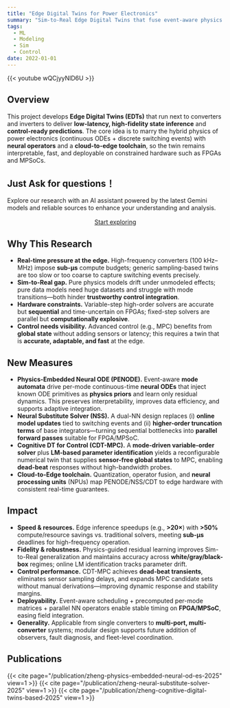 ```yaml
---
title: "Edge Digital Twins for Power Electronics"
summary: "Sim-to-Real Edge Digital Twins that fuse event-aware physics with neural operators for sub-microsecond inference, online parameter self-calibration, and control integration on FPGA/MPSoC."
tags:
  - ML
  - Modeling
  - Sim
  - Control
date: 2022-01-01
---
```


{{< youtube wQCjyyNlD6U >}}

## Overview
This project develops **Edge Digital Twins (EDTs)** that run next to converters and inverters to deliver **low-latency, high-fidelity state inference** and **control-ready predictions**. The core idea is to marry the hybrid physics of power electronics (continuous ODEs + discrete switching events) with **neural operators** and a **cloud-to-edge toolchain**, so the twin remains interpretable, fast, and deployable on constrained hardware such as FPGAs and MPSoCs.

## Just Ask for questions！

Explore our research with an AI assistant powered by the latest Gemini models and reliable sources to enhance your understanding and analysis.

<div style="text-align:center; margin: 1rem 0;">
  <a href="https://notebooklm.google.com/notebook/c79438f8-198a-4754-b174-67aade45c1a1"
     class="btn btn-primary btn-lg"
     target="_blank" rel="noopener">
    Start exploring
  </a>
</div>


## Why This Research
- **Real-time pressure at the edge.** High-frequency converters (100 kHz–MHz) impose **sub-µs** compute budgets; generic sampling-based twins are too slow or too coarse to capture switching events precisely.  
- **Sim-to-Real gap.** Pure physics models drift under unmodeled effects; pure data models need huge datasets and struggle with mode transitions—both hinder **trustworthy control integration**.  
- **Hardware constraints.** Variable-step high-order solvers are accurate but **sequential** and time-uncertain on FPGAs; fixed-step solvers are parallel but **computationally explosive**.  
- **Control needs visibility.** Advanced control (e.g., MPC) benefits from **global state** without adding sensors or latency; this requires a twin that is **accurate, adaptable, and fast** at the edge.

## New Measures
- **Physics-Embedded Neural ODE (PENODE).** Event-aware **mode automata** drive per-mode continuous-time **neural ODEs** that inject known ODE primitives as **physics priors** and learn only residual dynamics. This preserves interpretability, improves data efficiency, and supports adaptive integration.  
- **Neural Substitute Solver (NSS).** A dual-NN design replaces (i) **online model updates** tied to switching events and (ii) **higher-order truncation terms** of base integrators—turning sequential bottlenecks into **parallel forward passes** suitable for FPGA/MPSoC.  
- **Cognitive DT for Control (CDT-MPC).** A **mode-driven variable-order solver** plus **LM-based parameter identification** yields a reconfigurable numerical twin that supplies **sensor-free global states** to MPC, enabling **dead-beat** responses without high-bandwidth probes.  
- **Cloud-to-Edge toolchain.** Quantization, operator fusion, and **neural processing units** (NPUs) map PENODE/NSS/CDT to edge hardware with consistent real-time guarantees.

## Impact
- **Speed & resources.** Edge inference speedups (e.g., **>20×**) with **>50%** compute/resource savings vs. traditional solvers, meeting **sub-µs** deadlines for high-frequency operation.  
- **Fidelity & robustness.** Physics-guided residual learning improves Sim-to-Real generalization and maintains accuracy across **white/gray/black-box** regimes; online LM identification tracks parameter drift.  
- **Control performance.** CDT-MPC achieves **dead-beat transients**, eliminates sensor sampling delays, and expands MPC candidate sets without manual derivations—improving dynamic response and stability margins.  
- **Deployability.** Event-aware scheduling + precomputed per-mode matrices + parallel NN operators enable stable timing on **FPGA/MPSoC**, easing field integration.  
- **Generality.** Applicable from single converters to **multi-port, multi-converter** systems; modular design supports future addition of observers, fault diagnosis, and fleet-level coordination.

## Publications

{{< cite page="/publication/zheng-physics-embedded-neural-od-es-2025" view=1 >}}
{{< cite page="/publication/zheng-neural-substitute-solver-2025" view=1 >}}
{{< cite page="/publication/zheng-cognitive-digital-twins-based-2025" view=1 >}}



